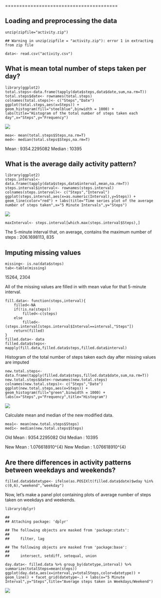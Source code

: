========================================

Loading and preprocessing the data
----------------------------------

    unzip(zipfile="activity.zip")

    ## Warning in unzip(zipfile = "activity.zip"): error 1 in extracting from zip file

    data<- read.csv("activity.csv")

What is mean total number of steps taken per day?
-------------------------------------------------

    library(ggplot2)
    total.steps<-data.frame(tapply(data$steps,data$date,sum,na.rm=T))
    total.steps$date<- rownames(total.steps)
    colnames(total.steps)<- c("Steps","Date")
    ggplot(total.steps,aes(x=Steps)) + geom_histogram(fill="steelblue",binwidth = 1000) + labs(title="Histogram of the total number of steps taken each day",x="Steps",y="Frequency")

![](PA1_template_files/figure-markdown_strict/histogram-1.png)

    mea<- mean(total.steps$Steps,na.rm=T)
    med<- median(total.steps$Steps,na.rm=T)

Mean : 9354.2295082 Median : 10395

What is the average daily activity pattern?
-------------------------------------------

    library(ggplot2)
    steps.interval<- data.frame(tapply(data$steps,data$interval,mean,na.rm=T))
    steps.interval$interval<- rownames(steps.interval)
    colnames(steps.interval)<- c("Steps","Interval")
    ggplot(steps.interval,aes(x=as.numeric(Interval),y=Steps)) + geom_line(color="red") + labs(title="Time series plot of the average number of steps taken",x="5 Minute Intervals",y="Steps")

![](PA1_template_files/figure-markdown_strict/time_plot-1.png)

    maxInterval<- steps.interval[which.max(steps.interval$Steps),]

The 5-minute interval that, on average, contains the maximum number of
steps : 206.1698113, 835

Imputing missing values
-----------------------

    missing<- is.na(data$steps)
    tab<-table(missing)

15264, 2304

All of the missing values are filled in with mean value for that
5-minute interval.

    fill.data<- function(steps,interval){
        filled<-NA
        if(!is.na(steps))
            filled<-c(steps)
        else
            filled<- (steps.interval[steps.interval$Interval==interval,"Steps"])
        return(filled)
    }
    filled.data<- data
    filled.data$steps<- mapply(fill.data,filled.data$steps,filled.data$interval)

Histogram of the total number of steps taken each day after missing
values are imputed

    new.total.steps<- data.frame(tapply(filled.data$steps,filled.data$date,sum,na.rm=T))
    new.total.steps$date<-rownames(new.total.steps)
    colnames(new.total.steps)<- c("Steps","Date")
    ggplot(new.total.steps,aes(x=Steps)) + geom_histogram(fill="green",binwidth = 1000) + labs(x="Steps",y="Frequency",title="Histogram")

![](PA1_template_files/figure-markdown_strict/new_data_hist-1.png)

Calculate mean and median of the new modified data.

    mea1<- mean(new.total.steps$Steps)
    med1<- median(new.total.steps$Steps)

Old Mean : 9354.2295082 Old Median : 10395

New Mean : 1.076618910^{4} New Median : 1.076618910^{4}

Are there differences in activity patterns between weekdays and weekends?
-------------------------------------------------------------------------

    filled.data$datetype<- ifelse(as.POSIXlt(filled.data$date)$wday %in% c(0,6),"weekend","weekday")

Now, let’s make a panel plot containing plots of average number of steps
taken on weekdays and weekends.

    library(dplyr)

    ## 
    ## Attaching package: 'dplyr'

    ## The following objects are masked from 'package:stats':
    ## 
    ##     filter, lag

    ## The following objects are masked from 'package:base':
    ## 
    ##     intersect, setdiff, setequal, union

    day.data<- filled.data %>% group_by(datetype,interval) %>% summarize(totalSteps=mean(steps))
    ggplot(day.data,aes(x=interval,y=totalSteps,color=datetype)) + geom_line() + facet_grid(datetype~.) + labs(x="5 Minute Interval",y="Steps",title="Average steps taken in Weekdays/Weekend")

![](PA1_template_files/figure-markdown_strict/panel_plot-1.png)

